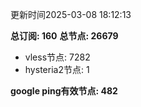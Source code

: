 更新时间2025-03-08 18:12:13

**总订阅: 160**
**总节点: 26679**
- vless节点: 7282
- hysteria2节点: 1

**google ping有效节点: 482**
